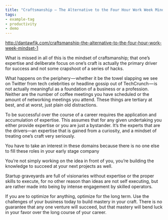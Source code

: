 ```yaml
---
title: "Craftsmanship – The Alternative to the Four Hour Work Week Mindset"
tags:
- example-tag
- productivity
- demo
---
```


http://dantawfik.com/craftsmanship-the-alternative-to-the-four-hour-work-week-mindset-1

What is missed in all of this is the mindset of craftsmanship; that one’s expertise and deliberate focus on one’s craft is actually the primary driver for success and not some crapshoot of a series of hacks.

What happens on the periphery — whether it be the towel slapping we see on Twitter from tech celebrities or headline gossip out of TechCrunch — is not actually meaningful as a foundation of a business or a profession. Neither are the number of coffee meetings you have scheduled or the amount of networking meetings you attend. These things are tertiary at best, and at worst, just plain old distractions.

To be successful over the course of a career requires the application and accumulation of expertise. This assumes that for any given undertaking you either provide expertise or you are just a bystander. It’s the experts that are the drivers—an expertise that is gained from a curiosity, and a mindset of treating one’s craft very seriously.

You have to take an interest in these domains because there is no one else to fill these roles in your early stage company

You’re not simply working on the idea in front of you, you’re building the knowledge to succeed at your next projects as well.

Startup graveyards are full of visionaries without expertise or the proper skills to execute, for no other reason than ideas are not self executing, but are rather made into being by intense engagement by skilled operators.

If you are to optimize for anything, optimize for the long term. Use the challenges of your business today to build mastery in your craft. There is no guarantee that any one venture will succeed, but that mastery will bend luck in your favor over the long course of your career.

